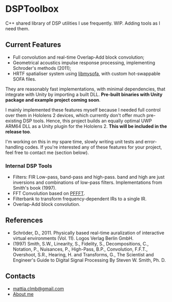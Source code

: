 # DSPToolbox
C++ shared library of DSP utilities I use frequently. WIP. Adding tools as I need them.

## Current Features 
- Full convolution and real-time Overlap-Add block convolution;
- Geometrical acoustics impulse response processing, implementing Schroder's methods (2011);
- HRTF spatialiser system using [libmysofa](https://github.com/hoene/libmysofa), with custom hot-swappable SOFA files.

They are reasonably fast implementations, with minimal dependencies, that integrate with Unity by importing a built DLL. **Pre-built binaries with Unity package and example project coming soon**.

I mainly implemented these features myself because I needed full control over them in Hololens 2 devices, which currently don't offer much pre-existing DSP tools. Hence, this project builds an equally optimal UWP ARM64 DLL as a Unity plugin for the Hololens 2. **This will be included in the release too**.

I'm working on this in my spare time, slowly writing unit tests and error-handling codes. If you're interested any of these features for your project, feel free to contact me (section below).

### Internal DSP Tools
- Filters: FIR Low-pass, band-pass and high-pass. band and high are just inversions and combinations of low-pass filters. Implementations from Smith's book (1997).
- FFT Convolution based on [PFFFT](https://bitbucket.org/jpommier/pffft.git).
- Filterbank to transform frequency-dependent IRs to a single IR.
- Overlap-Add block convolution.

## References
- Schröder, D., 2011. Physically based real-time auralization of interactive virtual environments (Vol. 11). Logos Verlag Berlin GmbH.
- (1997) Smith, S.W., Linearity, S., Fidelity, S., Decompositions, C., Notation, P., Nuisances, P., High-Pass, B.P., Convolution, F.F.T., Overshoot, S.R., Hearing, H. and Transforms, G., The Scientist and Engineer's Guide to Digital Signal Processing By Steven W. Smith, Ph. D.

## Contacts
- [mattia.clmb@gmail.com](mailto:mattia.clmb@gmail.com)
- [About me](https://mattxv.github.io)
